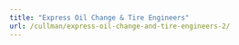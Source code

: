 ```yaml
---
title: "Express Oil Change & Tire Engineers"
url: /cullman/express-oil-change-and-tire-engineers-2/
---
```

